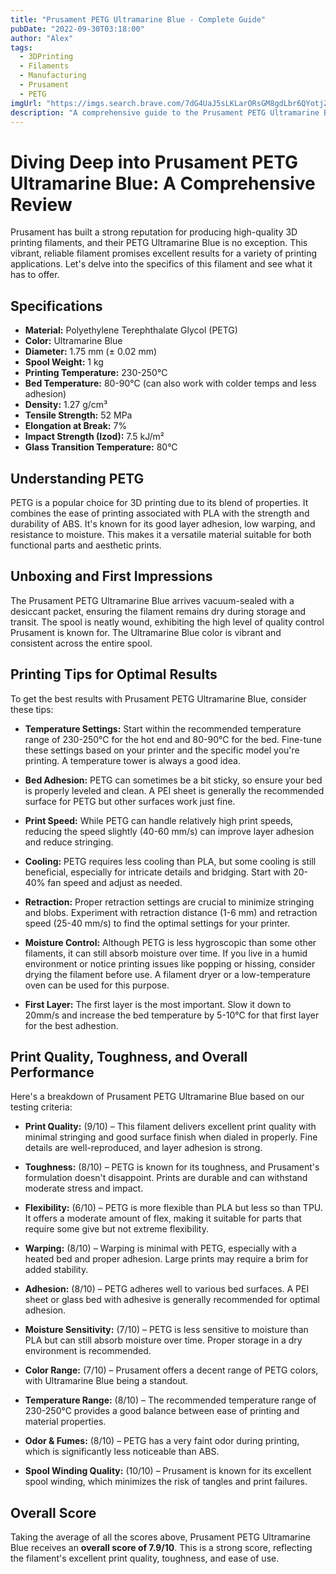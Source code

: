 ```yaml
---
title: "Prusament PETG Ultramarine Blue - Complete Guide"
pubDate: "2022-09-30T03:18:00"
author: "Alex"
tags:
  - 3DPrinting
  - Filaments
  - Manufacturing
  - Prusament
  - PETG
imgUrl: "https://imgs.search.brave.com/7dG4UaJ5sLKLarORsGM8gdLbr6QYotjZBnGRXr9OtRA/rs:fit:860:0:0:0/g:ce/aHR0cHM6Ly9tLm1l/ZGlhLWFtYXpvbi5j/b20vaW1hZ2VzL0kv/NDFoLVJlN2JaaUwu/anBn"
description: "A comprehensive guide to the Prusament PETG Ultramarine Blue, covering specifications, usage tips, and comparisons with similar products."
---
```


# Diving Deep into Prusament PETG Ultramarine Blue: A Comprehensive Review

Prusament has built a strong reputation for producing high-quality 3D printing filaments, and their PETG Ultramarine Blue is no exception. This vibrant, reliable filament promises excellent results for a variety of printing applications. Let's delve into the specifics of this filament and see what it has to offer.

## Specifications

*   **Material:** Polyethylene Terephthalate Glycol (PETG)
*   **Color:** Ultramarine Blue
*   **Diameter:** 1.75 mm (± 0.02 mm)
*   **Spool Weight:** 1 kg
*   **Printing Temperature:** 230-250°C
*   **Bed Temperature:** 80-90°C (can also work with colder temps and less adhesion)
*   **Density:** 1.27 g/cm³
*   **Tensile Strength:** 52 MPa
*   **Elongation at Break:** 7%
*   **Impact Strength (Izod):** 7.5 kJ/m²
*   **Glass Transition Temperature:** 80°C

## Understanding PETG

PETG is a popular choice for 3D printing due to its blend of properties. It combines the ease of printing associated with PLA with the strength and durability of ABS. It's known for its good layer adhesion, low warping, and resistance to moisture. This makes it a versatile material suitable for both functional parts and aesthetic prints.

## Unboxing and First Impressions

The Prusament PETG Ultramarine Blue arrives vacuum-sealed with a desiccant packet, ensuring the filament remains dry during storage and transit. The spool is neatly wound, exhibiting the high level of quality control Prusament is known for. The Ultramarine Blue color is vibrant and consistent across the entire spool.

## Printing Tips for Optimal Results

To get the best results with Prusament PETG Ultramarine Blue, consider these tips:

*   **Temperature Settings:** Start within the recommended temperature range of 230-250°C for the hot end and 80-90°C for the bed. Fine-tune these settings based on your printer and the specific model you're printing. A temperature tower is always a good idea.

*   **Bed Adhesion:** PETG can sometimes be a bit sticky, so ensure your bed is properly leveled and clean. A PEI sheet is generally the recommended surface for PETG but other surfaces work just fine.

*   **Print Speed:** While PETG can handle relatively high print speeds, reducing the speed slightly (40-60 mm/s) can improve layer adhesion and reduce stringing.

*   **Cooling:** PETG requires less cooling than PLA, but some cooling is still beneficial, especially for intricate details and bridging. Start with 20-40% fan speed and adjust as needed.

*   **Retraction:** Proper retraction settings are crucial to minimize stringing and blobs. Experiment with retraction distance (1-6 mm) and retraction speed (25-40 mm/s) to find the optimal settings for your printer.

*   **Moisture Control:** Although PETG is less hygroscopic than some other filaments, it can still absorb moisture over time. If you live in a humid environment or notice printing issues like popping or hissing, consider drying the filament before use. A filament dryer or a low-temperature oven can be used for this purpose.

*   **First Layer:** The first layer is the most important. Slow it down to 20mm/s and increase the bed temperature by 5-10°C for that first layer for the best adhestion.

## Print Quality, Toughness, and Overall Performance

Here's a breakdown of Prusament PETG Ultramarine Blue based on our testing criteria:

*   **Print Quality:** (9/10) – This filament delivers excellent print quality with minimal stringing and good surface finish when dialed in properly. Fine details are well-reproduced, and layer adhesion is strong.

*   **Toughness:** (8/10) – PETG is known for its toughness, and Prusament's formulation doesn't disappoint. Prints are durable and can withstand moderate stress and impact.

*   **Flexibility:** (6/10) – PETG is more flexible than PLA but less so than TPU. It offers a moderate amount of flex, making it suitable for parts that require some give but not extreme flexibility.

*   **Warping:** (8/10) – Warping is minimal with PETG, especially with a heated bed and proper adhesion. Large prints may require a brim for added stability.

*   **Adhesion:** (8/10) – PETG adheres well to various bed surfaces. A PEI sheet or glass bed with adhesive is generally recommended for optimal adhesion.

*   **Moisture Sensitivity:** (7/10) – PETG is less sensitive to moisture than PLA but can still absorb moisture over time. Proper storage in a dry environment is recommended.

*   **Color Range:** (7/10) – Prusament offers a decent range of PETG colors, with Ultramarine Blue being a standout.

*   **Temperature Range:** (8/10) – The recommended temperature range of 230-250°C provides a good balance between ease of printing and material properties.

*   **Odor & Fumes:** (8/10) – PETG has a very faint odor during printing, which is significantly less noticeable than ABS.

*   **Spool Winding Quality:** (10/10) – Prusament is known for its excellent spool winding, which minimizes the risk of tangles and print failures.

## Overall Score

Taking the average of all the scores above, Prusament PETG Ultramarine Blue receives an **overall score of 7.9/10**. This is a strong score, reflecting the filament's excellent print quality, toughness, and ease of use.
